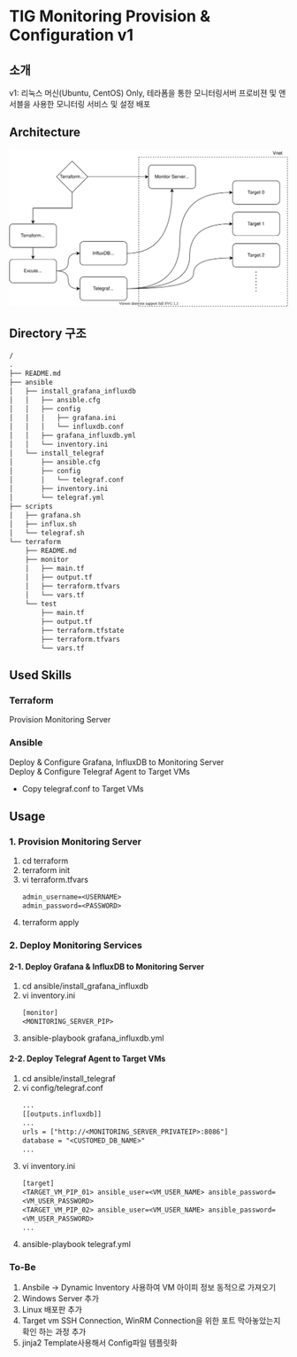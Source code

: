 # TIG Monitoring Provision & Configuration v1
## 소개
<p>v1: 리눅스 머신(Ubuntu, CentOS) Only, 테라폼을 통한 모니터링서버 프로비젼 및 앤서블을 사용한 모니터링 서비스 및 설정 배포</p>

## Architecture
![archi](./images/tig.svg)

## Directory 구조
```
/
.
├── README.md
├── ansible
│   ├── install_grafana_influxdb
│   │   ├── ansible.cfg
│   │   ├── config
│   │   │   ├── grafana.ini
│   │   │   └── influxdb.conf
│   │   ├── grafana_influxdb.yml
│   │   └── inventory.ini
│   └── install_telegraf
│       ├── ansible.cfg
│       ├── config
│       │   └── telegraf.conf
│       ├── inventory.ini
│       └── telegraf.yml
├── scripts
│   ├── grafana.sh
│   ├── influx.sh
│   └── telegraf.sh
└── terraform
    ├── README.md
    ├── monitor
    │   ├── main.tf
    │   ├── output.tf
    │   ├── terraform.tfvars
    │   └── vars.tf
    └── test
        ├── main.tf
        ├── output.tf
        ├── terraform.tfstate
        ├── terraform.tfvars
        └── vars.tf
```
## Used Skills
### Terraform
Provision Monitoring Server
### Ansible
Deploy & Configure Grafana, InfluxDB to Monitoring Server<br>
Deploy & Configure Telegraf Agent to Target VMs
- Copy telegraf.conf to Target VMs

## Usage
### 1. Provision Monitoring Server
1. cd terraform
2. terraform init
3. vi terraform.tfvars
    ```
    admin_username=<USERNAME>
    admin_password=<PASSWORD>
    ```
4. terraform apply
### 2. Deploy Monitoring Services
#### 2-1. Deploy Grafana & InfluxDB to Monitoring Server
1. cd ansible/install_grafana_influxdb
2. vi inventory.ini
    ```
    [monitor]
    <MONITORING_SERVER_PIP>
    ```
3. ansible-playbook grafana_influxdb.yml
#### 2-2. Deploy Telegraf Agent to Target VMs 
1. cd ansible/install_telegraf
2. vi config/telegraf.conf
    ```
    ...
    [[outputs.influxdb]]
    ...
    urls = ["http://<MONITORING_SERVER_PRIVATEIP>:8086"]
    database = "<CUSTOMED_DB_NAME>"
    ...
    ```
6. vi inventory.ini
    ```
    [target]
    <TARGET_VM_PIP_01> ansible_user=<VM_USER_NAME> ansible_password=<VM_USER_PASSWORD>
    <TARGET_VM_PIP_02> ansible_user=<VM_USER_NAME> ansible_password=<VM_USER_PASSWORD>
    ...
    ```
7. ansible-playbook telegraf.yml
### To-Be
1. Ansbile -> Dynamic Inventory 사용하여 VM 아이피 정보 동적으로 가져오기
2. Windows Server 추가
3. Linux 배포판 추가
4. Target vm SSH Connection, WinRM Connection을 위한 포트 막아놓았는지 확인 하는 과정 추가
5. jinja2 Template사용해서 Config파일 템플릿화
